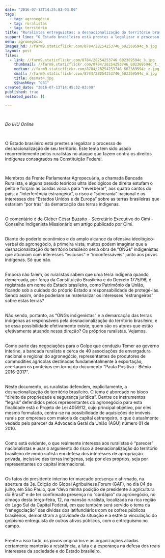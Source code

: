 ```yaml
---
date: "2016-07-13T14:25:03-03:00"
tags:
  - tag: agronegócio
  - tag: ruralistas
  - tag: território
title: "Ruralistas entreguistas: a desnacionalização do território brasileiro"
support_line: "O Estado brasileiro está prestes a legalizar o processo de desnacionalização de seu território. "
menu: agronegócio
images_hd: //farm9.staticflickr.com/8784/28254253746_602369594c_b.jpg
layout: post
files:
  - link: //farm9.staticflickr.com/8784/28254253746_602369594c_b.jpg
    thumbnail: //farm9.staticflickr.com/8784/28254253746_602369594c_t.jpg
    medium: //farm9.staticflickr.com/8784/28254253746_602369594c_z.jpg
    small: //farm9.staticflickr.com/8784/28254253746_602369594c_n.jpg
    title: desmat4.jpg
    $$hashKey: "031"
created_date: "2016-07-13T14:45:32-03:00"
published: true
releated_posts: []

---
```

<p>&nbsp;</p>

<p><em>Do IHU Online</em></p>

<p>&nbsp;</p>

<p>O Estado brasileiro est&aacute; prestes a legalizar o processo de desnacionaliza&ccedil;&atilde;o de seu territ&oacute;rio. Este tema tem sido usado recorrentemente pelos ruralistas no ataque que fazem contra os direitos ind&iacute;genas consagrados na Constitui&ccedil;&atilde;o Federal.</p>

<p>&nbsp;</p>

<p>Membros da Frente Parlamentar Agropecu&aacute;ria, a chamada Bancada Ruralista, e alguns pseudo te&oacute;ricos ultra ideol&oacute;gicos de direita estufam o peito e for&ccedil;am as cordas vocais para &ldquo;reverberar&rdquo;, aos quatro cantos do pa&iacute;s, a &ldquo;interfer&ecirc;ncia estrangeira&rdquo;, o risco &agrave; &ldquo;soberania&rdquo; nacional e os interesses dos &ldquo;Estados Unidos e da Europa&rdquo; sobre as terras brasileiras que estariam &ldquo;por tr&aacute;s&rdquo; da demarca&ccedil;&atilde;o das terras ind&iacute;genas.</p>

<p><br />
O coment&aacute;rio &eacute; de Cleber C&eacute;sar Buzatto - Secret&aacute;rio Executivo do Cimi - Conselho Indigenista Mission&aacute;rio em artigo publicado por Cimi.</p>

<p><br />
Diante do poderio econ&ocirc;mico e do amplo alcance da ofensiva ideol&oacute;gico-verbal do agroneg&oacute;cio, &agrave; primeira vista, muitos podem imaginar que a desnacionaliza&ccedil;&atilde;o do territ&oacute;rio brasileiro seria obra de &ldquo;ONGs&rdquo; indigenistas que atuariam com interesses &ldquo;escusos&rdquo; e &ldquo;inconfess&aacute;veis&rdquo; junto aos povos ind&iacute;genas. S&oacute; que n&atilde;o.</p>

<p><br />
Embora n&atilde;o falem, os ruralistas sabem que uma terra ind&iacute;gena quando demarcada, por for&ccedil;a da Constitui&ccedil;&atilde;o Brasileira&nbsp;e do Decreto 1775/96, &eacute; registrada em nome do Estado brasileiro, como Patrim&ocirc;nio da Uni&atilde;o, ficando sob a cuidado do pr&oacute;prio Estado a responsabilidade de proteg&ecirc;-las. Sendo assim, onde poderiam se materializar os interesses &ldquo;estrangeiros&rdquo; sobre estas terras?</p>

<p><br />
N&atilde;o sendo, portanto, as &ldquo;ONGs indigenistas&rdquo; e a demarca&ccedil;&atilde;o das terras ind&iacute;genas as respons&aacute;veis pela desnacionaliza&ccedil;&atilde;o do territ&oacute;rio brasileiro, e se essa possibilidade efetivamente existe, quem s&atilde;o os atores que est&atilde;o efetivamente atuando nessa dire&ccedil;&atilde;o? Os pr&oacute;prios ruralistas. Vejamos.</p>

<p><br />
Como parte das negocia&ccedil;&otilde;es para o Golpe que conduziu Temer ao governo interino, a bancada ruralista e cerca de 40 associa&ccedil;&otilde;es de envergadura nacional e regional do agroneg&oacute;cio, representantes de produtores de commodities agr&iacute;colas destinadas fundamentalmente &agrave; exporta&ccedil;&atilde;o, acertaram os ponteiros em torno do documento &ldquo;Pauta Positiva &ndash; Bi&ecirc;nio 2016-2017&rdquo;.</p>

<p><br />
Neste documento, os ruralistas defendem, explicitamente, a desnacionaliza&ccedil;&atilde;o do territ&oacute;rio brasileiro. O tema &eacute; abordado no bloco &ldquo;direito de propriedade e seguran&ccedil;a jur&iacute;dica&rdquo;. Dentre os instrumentos &ldquo;legais&rdquo; defendidos pelos representantes do agroneg&oacute;cio para esta finalidade est&aacute; o Projeto de Lei 4059/12, cujo principal objetivo, por eles mesmo formulado, centra-se na possibilidade de aquisi&ccedil;&otilde;es de im&oacute;veis rurais por empresas com maioria de capital estrangeiro, o que &eacute; atualmente vedado pelo parecer da Advocacia Geral da Uni&atilde;o (AGU) n&uacute;mero 01 de 2010.</p>

<p><br />
Como est&aacute; evidente, o que realmente interessa aos ruralistas &eacute; &ldquo;parecer&rdquo; nacionalistas e usar o argumento do risco &agrave; desnacionaliza&ccedil;&atilde;o do territ&oacute;rio brasileiro de modo sofista em defesa dos interesses de apropria&ccedil;&atilde;o privada, inclusive das terras ind&iacute;genas, seja por eles pr&oacute;prios, seja por representantes do capital internacional.</p>

<p><br />
Os fatos do presidente interino ter marcado presen&ccedil;a e afirmado, na abertura da 3a. Edi&ccedil;&atilde;o do Global Agribuiness Forum (GAF), no dia 04 de julho, em S&atilde;o Paulo, que &ldquo;devo minha posi&ccedil;&atilde;o de presidente &agrave; agricultura do Brasil&rdquo;&nbsp;e de ter confirmado presen&ccedil;a no &ldquo;card&aacute;pio&rdquo; do agroneg&oacute;cio, no almo&ccedil;o desta ter&ccedil;a-feira, 12, na mans&atilde;o ruralista, localizada na rica regi&atilde;o do Lago Sul da Capital Federal, em que tamb&eacute;m ser&aacute; servido o tema da &ldquo;renegocia&ccedil;&atilde;o&rdquo; das d&iacute;vidas dos latifundi&aacute;rios com os cofres p&uacute;blicos brasileiros, demonstram a gravidade da situa&ccedil;&atilde;o e a estreita vincula&ccedil;&atilde;o do golpismo entreguista de outros ativos p&uacute;blicos, com o entreguismo no campo.</p>

<p><br />
Frente a isso tudo, os povos origin&aacute;rios e as organiza&ccedil;&otilde;es aliadas certamente manter&atilde;o a resist&ecirc;ncia, a luta e a esperan&ccedil;a na defesa dos reais interesses da sociedade e do Estado brasileiro.</p>
